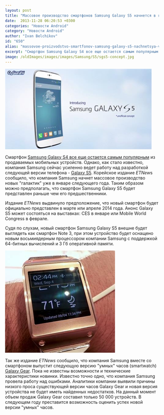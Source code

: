 ```yaml
---
layout: post
title: "Массовое производство смартфонов Samsung Galaxy S5 начнется в январе следующего года"
date:  2013-11-28 06:20:53 +0300
categories: "Новости Android"
category: "Новости Android"
author: "Ivan Belchikov"
id: "650"
alias: "massovoe-proizvodstvo-smartfonov-samsung-galaxy-s5-nachnetsya-v-yanvare-sleduyushchego-goda"
excerpt: "Смартфон Samsung Galaxy S4 все еще остается самым популярным из продаваемых мобильных устройств. Однако, как стало известно, компания Samsung сейчас усиленно ведет работу над разработкой следующей версии телефона - Galaxy S5. Корейское издание <em>ETNew</em>s сообщило, что компания Samsung начнет массовое производство новых галактик уже в январе следующего года. Таким образом можно предполагать, что смартфон Samsung Galaxy S5 будет представлен раньше чем его предшественники."
image: /oldImages/images/images/Samsung/S5/sgs5-concept.jpg
---
```

<img src="/oldImages/images/images/Samsung/S5/sgs5-concept.jpg" alt="Концепт смартфона Samsung Galaxy S5" />

Смартфон <a href="index.php?option=com_content&amp;view=article&amp;id=396&amp;catid=8&amp;Itemid=102">Samsung Galaxy S4 все еще остается самым популярным</a> из продаваемых мобильных устройств. Однако, как стало известно, компания Samsung сейчас усиленно ведет работу над разработкой следующей версии телефона - <a href="index.php?option=com_content&amp;view=article&amp;id=640&amp;catid=8&amp;Itemid=102">Galaxy S5</a>. Корейское издание <em>ETNew</em>s сообщило, что компания Samsung начнет массовое производство новых "галактик" уже в январе следующего года. Таким образом можно предполагать, что смартфон Samsung Galaxy S5 будет представлен раньше чем его предшественники.


Издание <em>ETNews</em> выдвинуло предположение, что новый смартфон будет официально представлен в марте или апреле 2014 года. Анонс Galaxy S5 может состояться на выставках: CES в январе или Mobile World Congress в феврале.

Судя по слухам, новый смартфон Samsung Galaxy S5 внешне будет выглядеть как смартфон Note 3, при этом устройство будет оснащено новым восьмиядерным процессором компании Samsung с поддержкой 64-битных вычислений и 3 Гб оперативной памяти.

<img src="/oldImages/images/images/Samsung/Gear/galaxy-gear-on-wrist1-640x360.jpg" alt="Часы Samsung Galaxy Gear" />

Так же издание <em>ETNews</em> сообщило, что компания Samsung вместе со смартфоном выпустит следующую версию "умных" часов (smartwatch) <a href="index.php?option=com_content&amp;view=article&amp;id=526&amp;catid=8&amp;Itemid=102">Galaxy Gear</a>. Пока не известны возможности и технические характеристики новинки. Известно точно одно, что компания Samsung провела работу над ошибками. Аналитики компании выявили причины низкого проса существующей версии часов Galaxy Gear и новая версия устройства не будет иметь найденных недостатков. На данный момент объем продаж Galaxy Gear составил только 50 000 устройств. В следующем году преставится возможность оценить успех новой версии "умных" часов.

 
